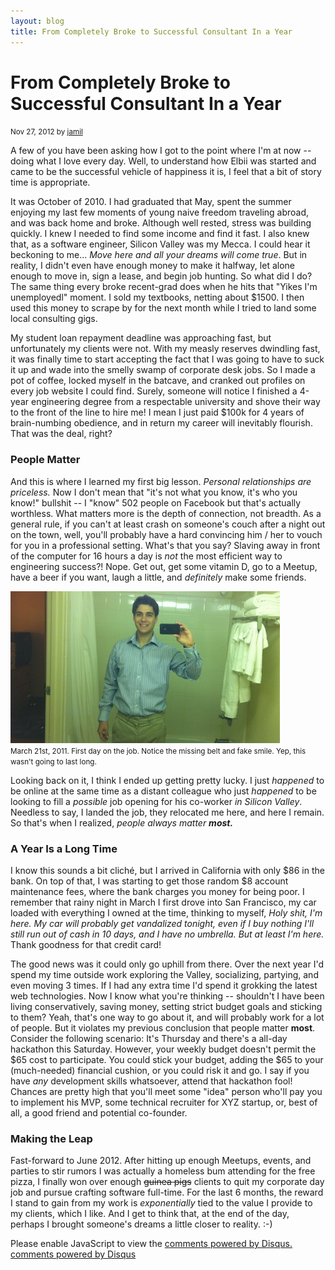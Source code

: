 ```yaml
---
layout: blog
title: From Completely Broke to Successful Consultant In a Year
---
```


<h1>
  From Completely Broke to Successful Consultant In a Year
</h1>
<p><small>Nov 27, 2012 by <a href="https://github.com/jamillion" target="_blank">jamil</a></small></p>

<p> A few of you have been asking how I got to the point where I'm at now --
doing what I love every day. Well, to understand how Elbii was started and came
to be the successful vehicle of happiness it is, I feel that a bit of story time
is appropriate. </p>

<p> It was October of 2010. I had graduated that May, spent the summer enjoying
my last few moments of young naive freedom traveling abroad, and was back home
and broke. Although well rested, stress was building quickly. I knew I needed to
find some income and find it fast. I also knew that, as a software engineer,
Silicon Valley was my Mecca. I could hear it beckoning to me... <em>Move here
and all your dreams will come true</em>. But in reality, I didn't even have
enough money to make it halfway, let alone enough to move in, sign a lease, and
begin job hunting. So what did I do? The same thing every broke recent-grad does
when he hits that "Yikes I'm unemployedl" moment. I sold my textbooks, netting
about $1500. I then used this money to scrape by for the next month while
I tried to land some local consulting gigs. </p>

<p> My student loan repayment deadline was approaching fast, but unfortunately
my clients were not. With my measly reserves dwindling fast, it was finally time
to start accepting the fact that I was going to have to suck it up and wade into
the smelly swamp of corporate desk jobs. So I made a pot of coffee, locked
myself in the batcave, and cranked out profiles on every job website I could
find. Surely, someone will notice I finished a 4-year engineering degree from
a respectable university and shove their way to the front of the line to hire
me! I mean I just paid $100k for 4 years of brain-numbing obedience, and in
return my career will inevitably flourish. That was the deal, right? </p>

<h3>People Matter</h3>

<p> And this is where I learned my first big lesson. <em>Personal relationships
are priceless.</em> Now I don't mean that "it's not what you know, it's who you
know!" bullshit -- I "know" 502 people on Facebook but that's actually
worthless. What matters more is the depth of connection, not breadth. As
a general rule, if you can't at least crash on someone's couch after a night out
on the town, well, you'll probably have a hard convincing him / her to vouch for
you in a professional setting. What's that you say? Slaving away in front of the
computer for 16 hours a day is <em>not</em> the most efficient way to
engineering success?! Nope. Get out, get some vitamin D, go to a Meetup, have
a beer if you want, laugh a little, and <em>definitely</em> make some friends.
</p>

<div class="post-image">
  <div>
  <img src="/img/first_day.jpg" alt="First day on the job" />
  <br>
  <small>
    March 21st, 2011. First day on the job. Notice the missing belt and fake
    smile. Yep, this wasn't going to last long.
  </small>
</div>
</div>

<p> Looking back on it, I think I ended up getting pretty lucky. I just
<em>happened</em> to be online at the same time as a distant colleague who just
<em>happened</em> to be looking to fill a <em>possible</em> job opening for his
co-worker <em>in Silicon Valley</em>. Needless to say, I landed the job, they
relocated me here, and here I remain. So that's when I realized, <em>people
always matter <strong>most.</strong></em>

<h3>A Year Is a Long Time</h3>

<p> I know this sounds a bit cliché, but I arrived in California with only $86
in the bank. On top of that, I was starting to get those random $8 account
maintenance fees, where the bank charges you money for being poor. I remember
that rainy night in March I first drove into San Francisco, my car loaded with
everything I owned at the time, thinking to myself, <em>Holy shit, I'm here. My
car will probably get vandalized tonight, even if I buy nothing I'll still run
out of cash in 10 days, and I have no umbrella. But at least I'm here.</em>
Thank goodness for that credit card! </p>

<p> The good news was it could only go uphill from there. Over the next year I'd
spend my time outside work exploring the Valley, socializing, partying, and even
moving 3 times. If I had any extra time I'd spend it grokking the latest web
technologies. Now I know what you're thinking -- shouldn't I have been living
conservatively, saving money, setting strict budget goals and sticking to them?
Yeah, that's one way to go about it, and will probably work for a lot of people.
But it violates my previous conclusion that people matter <strong>most</strong>.
Consider the following scenario: It's Thursday and there's a all-day hackathon
this Saturday. However, your weekly budget doesn't permit the $65 cost to
participate. You could stick your budget, adding the $65 to your (much-needed)
financial cushion, or you could risk it and go. I say if you have <em>any</em>
development skills whatsoever, attend that hackathon fool! Chances are pretty
high that you'll meet some "idea" person who'll pay you to implement his MVP,
some technical recruiter for XYZ startup, or, best of all, a good friend and
potential co-founder. </p>

<h3>Making the Leap</h3>

<p> Fast-forward to June 2012. After hitting up enough Meetups, events, and
parties to stir rumors I was actually a homeless bum attending for the free
pizza, I finally won over enough <strike>guinea pigs</strike> clients to quit my
corporate day job and pursue crafting software full-time. For the last 6 months,
the reward I stand to gain from my work is <em>exponentially</em> tied to the
value I provide to my clients, which I like. And I get to think that, at the end
of the day, perhaps I brought someone's dreams a little closer to reality. :-)
</p>

<div id="disqus_thread"></div>
<script type="text/javascript">
    /* * * CONFIGURATION VARIABLES: EDIT BEFORE PASTING INTO YOUR WEBPAGE * * */
    var disqus_shortname = 'elbii'; // required: replace example with your forum shortname

    /* * * DON'T EDIT BELOW THIS LINE * * */
    (function() {
        var dsq = document.createElement('script'); dsq.type = 'text/javascript'; dsq.async = true;
        dsq.src = 'http://' + disqus_shortname + '.disqus.com/embed.js';
        (document.getElementsByTagName('head')[0] || document.getElementsByTagName('body')[0]).appendChild(dsq);
    })();
</script>
<noscript>Please enable JavaScript to view the <a href="http://disqus.com/?ref_noscript">comments powered by Disqus.</a></noscript>
<a href="http://disqus.com" class="dsq-brlink">comments powered by <span class="logo-disqus">Disqus</span></a>
        


